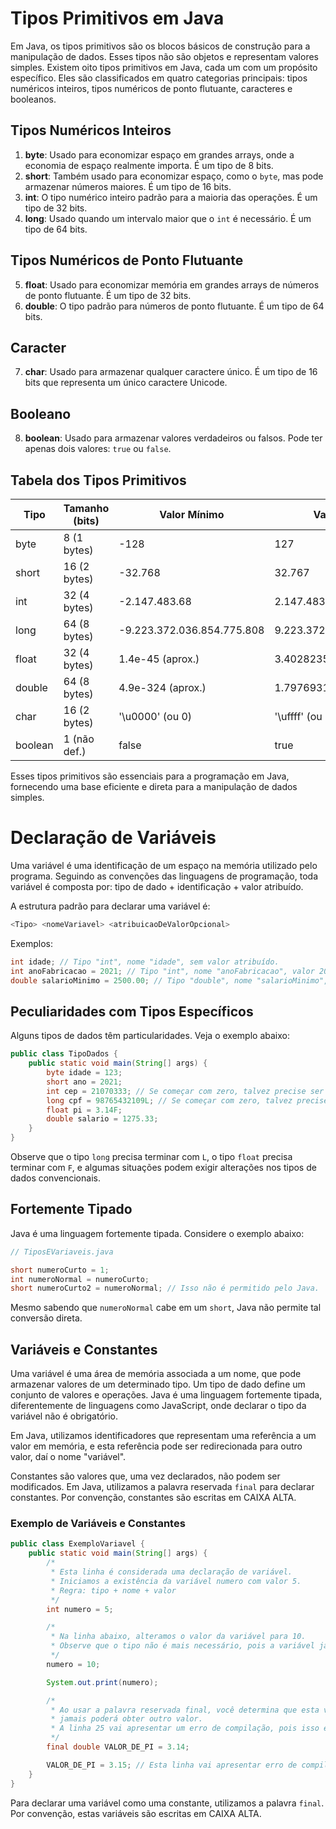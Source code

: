 # Tipos Primitivos em Java

Em Java, os tipos primitivos são os blocos básicos de construção para a manipulação de dados. Esses tipos não são objetos e representam valores simples. Existem oito tipos primitivos em Java, cada um com um propósito específico. Eles são classificados em quatro categorias principais: tipos numéricos inteiros, tipos numéricos de ponto flutuante, caracteres e booleanos.

## Tipos Numéricos Inteiros

1. **byte**: Usado para economizar espaço em grandes arrays, onde a economia de espaço realmente importa. É um tipo de 8 bits.
2. **short**: Também usado para economizar espaço, como o `byte`, mas pode armazenar números maiores. É um tipo de 16 bits.
3. **int**: O tipo numérico inteiro padrão para a maioria das operações. É um tipo de 32 bits.
4. **long**: Usado quando um intervalo maior que o `int` é necessário. É um tipo de 64 bits.

## Tipos Numéricos de Ponto Flutuante

5. **float**: Usado para economizar memória em grandes arrays de números de ponto flutuante. É um tipo de 32 bits.
6. **double**: O tipo padrão para números de ponto flutuante. É um tipo de 64 bits.

## Caracter

7. **char**: Usado para armazenar qualquer caractere único. É um tipo de 16 bits que representa um único caractere Unicode.

## Booleano

8. **boolean**: Usado para armazenar valores verdadeiros ou falsos. Pode ter apenas dois valores: `true` ou `false`.

## Tabela dos Tipos Primitivos

| Tipo   | Tamanho (bits) | Valor Mínimo              | Valor Máximo               | Valor Padrão |
|--------|----------------|---------------------------|----------------------------|--------------|
| byte   | 8   (1 bytes)  | -128                      | 127                        | 0            |
| short  | 16  (2 bytes)  | -32.768                   | 32.767                     | 0            |
| int    | 32  (4 bytes)  | -2.147.483.68             | 2.147.483.647              | 0            |
| long   | 64  (8 bytes)  | -9.223.372.036.854.775.808| 9.223.372.036.854.775.807  | 0L           |
| float  | 32  (4 bytes)  | 1.4e-45 (aprox.)          | 3.4028235e+38 (aprox.)     | 0.0f         |
| double | 64  (8 bytes)  | 4.9e-324 (aprox.)         | 1.7976931348623157e+308    | 0.0d         |
| char   | 16  (2 bytes)  | '\u0000' (ou 0)           | '\uffff' (ou 65.535)       | '\u0000'     |
| boolean| 1 (não def.)   | false                     | true                       | false        |

Esses tipos primitivos são essenciais para a programação em Java, fornecendo uma base eficiente e direta para a manipulação de dados simples.

# Declaração de Variáveis

Uma variável é uma identificação de um espaço na memória utilizado pelo programa. Seguindo as convenções das linguagens de programação, toda variável é composta por: tipo de dado + identificação + valor atribuído.

A estrutura padrão para declarar uma variável é:

```java
<Tipo> <nomeVariavel> <atribuicaoDeValorOpcional>
```

Exemplos:

```java
int idade; // Tipo "int", nome "idade", sem valor atribuído.
int anoFabricacao = 2021; // Tipo "int", nome "anoFabricacao", valor 2021.
double salarioMinimo = 2500.00; // Tipo "double", nome "salarioMinimo", valor 2500.00.
```

## Peculiaridades com Tipos Específicos

Alguns tipos de dados têm particularidades. Veja o exemplo abaixo:

```java
public class TipoDados {
    public static void main(String[] args) {
        byte idade = 123;
        short ano = 2021;
        int cep = 21070333; // Se começar com zero, talvez precise ser de outro tipo
        long cpf = 98765432109L; // Se começar com zero, talvez precise ser de outro tipo
        float pi = 3.14F;
        double salario = 1275.33;
    }
}
```

Observe que o tipo `long` precisa terminar com `L`, o tipo `float` precisa terminar com `F`, e algumas situações podem exigir alterações nos tipos de dados convencionais.

## Fortemente Tipado

Java é uma linguagem fortemente tipada. Considere o exemplo abaixo:

```java
// TiposEVariaveis.java

short numeroCurto = 1;
int numeroNormal = numeroCurto;
short numeroCurto2 = numeroNormal; // Isso não é permitido pelo Java.
```

Mesmo sabendo que `numeroNormal` cabe em um `short`, Java não permite tal conversão direta.

## Variáveis e Constantes

Uma variável é uma área de memória associada a um nome, que pode armazenar valores de um determinado tipo. Um tipo de dado define um conjunto de valores e operações. Java é uma linguagem fortemente tipada, diferentemente de linguagens como JavaScript, onde declarar o tipo da variável não é obrigatório.

Em Java, utilizamos identificadores que representam uma referência a um valor em memória, e esta referência pode ser redirecionada para outro valor, daí o nome "variável".

Constantes são valores que, uma vez declarados, não podem ser modificados. Em Java, utilizamos a palavra reservada `final` para declarar constantes. Por convenção, constantes são escritas em CAIXA ALTA.

### Exemplo de Variáveis e Constantes

```java
public class ExemploVariavel {
    public static void main(String[] args) {
        /*
         * Esta linha é considerada uma declaração de variável.
         * Iniciamos a existência da variável numero com valor 5.
         * Regra: tipo + nome + valor
         */
        int numero = 5;

        /*
         * Na linha abaixo, alteramos o valor da variável para 10.
         * Observe que o tipo não é mais necessário, pois a variável já foi declarada anteriormente.
         */
        numero = 10;

        System.out.print(numero);

        /*
         * Ao usar a palavra reservada final, você determina que esta variável
         * jamais poderá obter outro valor.
         * A linha 25 vai apresentar um erro de compilação, pois isso é considerado uma CONSTANTE na linguagem Java.
         */
        final double VALOR_DE_PI = 3.14;

        VALOR_DE_PI = 3.15; // Esta linha vai apresentar erro de compilação!
    }
}
```

Para declarar uma variável como uma constante, utilizamos a palavra `final`. Por convenção, estas variáveis são escritas em CAIXA ALTA.
